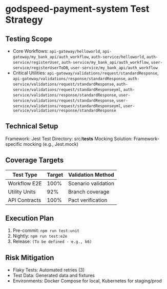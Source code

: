 # godspeed-payment-system Test Strategy

## Testing Scope

-   Core Workflows: `api-gateway/helloworld`, `api-gateway/my_bank_api/auth_workflow`, `auth-service/helloworld`, `auth-service/registerUser`, `auth-service/my_bank_api/auth_workflow`, `user-service/registerUserToDB`, `user-service/my_bank_api/auth_workflow`
-   Critical Utilities: `api-gateway/validations/request/standardResponse`, `api-gateway/validations/response/standardResponse`, `auth-service/validations/request/standardResponse`, `auth-service/validations/request/standardResponseyml`, `auth-service/validations/response/standardResponse`, `user-service/validations/request/standardResponse`, `user-service/validations/request/standardResponseyml`, `user-service/validations/response/standardResponse`

## Technical Setup
Framework: Jest
Test Directory: src/__tests__
Mocking Solution: Framework-specific mocking (e.g., Jest.mock)

## Coverage Targets
| Test Type       | Target | Validation Method       |
|-----------------|--------|-------------------------|
| Workflow E2E    | 100%   | Scenario validation     |
| Utility Units   | 92%    | Branch coverage         |
| API Contracts   | 100%   | Pact verification       |

## Execution Plan
1.  Pre-commit: `npm run test:unit`
2.  Nightly: `npm run test:e2e`
3.  Release: `(To be defined - e.g., k6)`

## Risk Mitigation
-   Flaky Tests: Automated retries (3)
-   Test Data: Generated data and fixtures
-   Environments: Docker Compose for local, Kubernetes for staging/prod